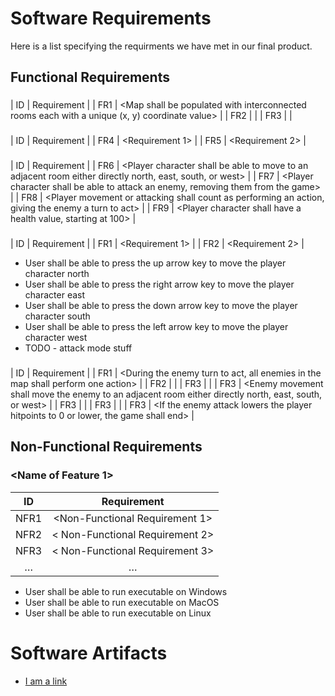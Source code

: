 # Software Requirements
Here is a list specifying the requirments we have met in our final product.

## Functional Requirements 

### <Map>
| ID  | Requirement     | 
| FR1 | <Map shall be populated with interconnected rooms each with a unique (x, y) coordinate value> | 
| FR2 | <Player character object representing the user shall populate a room> | 
| FR3 | <Enemy objects shall populate rooms> | 

### <Graphics>
| ID  | Requirement     | 
| FR4 | <Requirement 1> | 
| FR5 | <Requirement 2> | 



### <Player Character>  
| ID  | Requirement     | 
| FR6 | <Player character shall be able to move to an adjacent room either directly north, east, south, or west> | 
| FR7 | <Player character shall be able to attack an enemy, removing them from the game> | 
| FR8 | <Player movement or attacking shall count as performing an action, giving the enemy a turn to act> | 
| FR9 | <Player character shall have a health value, starting at 100> | 


  
### <User Input>
| ID  | Requirement     | 
| FR1 | <Requirement 1> | 
| FR2 | <Requirement 2> | 

* User shall be able to press the up arrow key to move the player character north
* User shall be able to press the right arrow key to move the player character east
* User shall be able to press the down arrow key to move the player character south
* User shall be able to press the left arrow key to move the player character west
* TODO - attack mode stuff
  

### <Enemies>
| ID  | Requirement     |
| FR1 | <During the enemy turn to act, all enemies in the map shall perform one action> | 
| FR2 | <enemies shall perform a movement for their action if the player character is in a seperate room> | 
| FR3 | <enemies shall perform an attack for their action if th eplayer character is in the same room> | 
| FR3 | <Enemy movement shall move the enemy to an adjacent room either directly north, east, south, or west> | 
| FR3 | <During movement enemies shall move in a direction that gets them closer to the player> | 
| FR3 | <Enemy attack shall reduce the amount of hitpoint the player character possesses> | 
| FR3 | <If the enemy attack lowers the player hitpoints to 0 or lower, the game shall end> | 





## Non-Functional Requirements

### <Name of Feature 1> 

| ID  | Requirement     | 
| :-------------: | :----------: | 
| NFR1 | <Non-Functional Requirement 1> | 
| NFR2 | < Non-Functional Requirement 2> |
| NFR3 | < Non-Functional Requirement 3> |
| … | … | 


* User shall be able to run executable on Windows
* User shall be able to run executable on MacOS
* User shall be able to run executable on Linux




# Software Artifacts

<Describe the purpose of this section>

* [I am a link](to_some_file.pdf)


